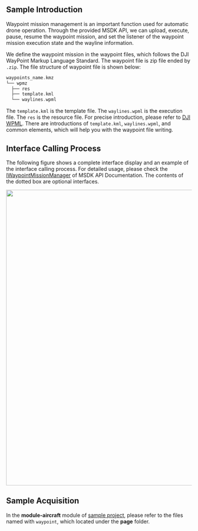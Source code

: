 ## Sample Introduction

Waypoint mission management is an important function used for automatic drone operation. Through the provided MSDK API, we can upload, execute, pause, resume the waypoint mission, and set the listener of the waypoint mission execution state and the wayline information.    

We define the waypoint mission in the waypoint files, which follows the DJI WayPoint Markup Language Standard. The waypoint file is zip file ended by `.zip`. The file structure of waypoint file is shown below:
```c
waypoints_name.kmz
└── wpmz
  ├── res
  ├── template.kml
  └── waylines.wpml 
```
The `template.kml` is the template file. The `waylines.wpml` is the execution file. The `res` is the resource file. For precise introduction, please refer to [DJI WPML](https://developer.dji.com/doc/cloud-api-tutorial/en/api-reference/dji-wpml/overview.html). There are introductions of `template.kml`, `waylines.wpml`, and common elements, which will help you with the waypoint file writing.



## Interface Calling Process

The following figure shows a complete interface display and an example of the interface calling process. For detailed usage, please check the [IWaypointMissionManager](https://developer.dji.com/api-reference-v5/android-api/Components/IWaypointMissionManager/IWaypointMissionManager.html) of MSDK API Documentation. The contents of the dotted box are optional interfaces.

<div align=center><img src="https://terra-1-g.djicdn.com/71a7d383e71a4fb8887a310eb746b47f/msdk/Documentation/V5.1/sample/Waypoint%20en.png" width="800" ></div>


## Sample Acquisition

In the  **module-aircraft** module of [sample project](https://github.com/dji-sdk/Mobile-SDK-Android-V5), please refer to the files named with `waypoint`, which located under the **page** folder.